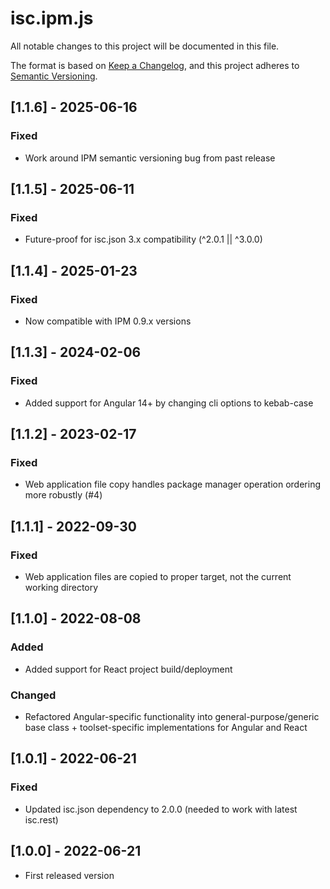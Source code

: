 # isc.ipm.js

All notable changes to this project will be documented in this file.

The format is based on [Keep a Changelog](https://keepachangelog.com/en/1.0.0/),
and this project adheres to [Semantic Versioning](https://semver.org/spec/v2.0.0.html).

## [1.1.6] - 2025-06-16
### Fixed
- Work around IPM semantic versioning bug from past release

## [1.1.5] - 2025-06-11
### Fixed
- Future-proof for isc.json 3.x compatibility (^2.0.1 || ^3.0.0)

## [1.1.4] - 2025-01-23
### Fixed
- Now compatible with IPM 0.9.x versions

## [1.1.3] - 2024-02-06
### Fixed
- Added support for Angular 14+ by changing cli options to kebab-case

## [1.1.2] - 2023-02-17
### Fixed
- Web application file copy handles package manager operation ordering more robustly (#4)

## [1.1.1] - 2022-09-30
### Fixed
- Web application files are copied to proper target, not the current working directory

## [1.1.0] - 2022-08-08
### Added
- Added support for React project build/deployment
  
### Changed
- Refactored Angular-specific functionality into general-purpose/generic base class + toolset-specific implementations for Angular and React

## [1.0.1] - 2022-06-21
### Fixed
- Updated isc.json dependency to 2.0.0 (needed to work with latest isc.rest)

## [1.0.0] - 2022-06-21
- First released version

